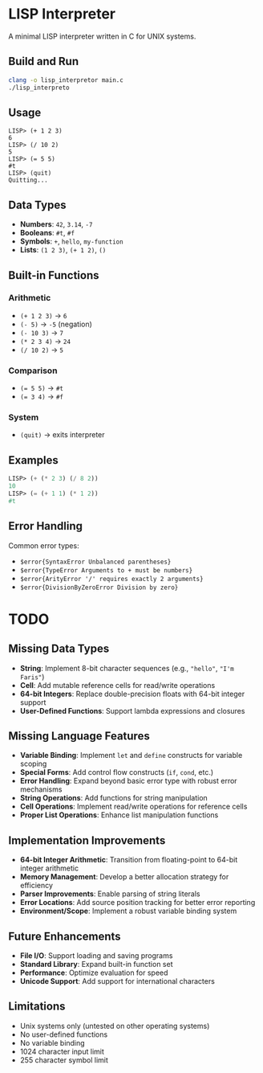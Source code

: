 # LISP Interpreter

A minimal LISP interpreter written in C for UNIX systems.

## Build and Run

```bash
clang -o lisp_interpretor main.c
./lisp_interpreto
```

## Usage

```
LISP> (+ 1 2 3)
6
LISP> (/ 10 2)
5
LISP> (= 5 5)
#t
LISP> (quit)
Quitting...
```

## Data Types

- **Numbers**: `42`, `3.14`, `-7`
- **Booleans**: `#t`, `#f`
- **Symbols**: `+`, `hello`, `my-function`
- **Lists**: `(1 2 3)`, `(+ 1 2)`, `()`

## Built-in Functions

### Arithmetic
- `(+ 1 2 3)` → `6`
- `(- 5)` → `-5` (negation)
- `(- 10 3)` → `7`
- `(* 2 3 4)` → `24`
- `(/ 10 2)` → `5`

### Comparison
- `(= 5 5)` → `#t`
- `(= 3 4)` → `#f`

### System
- `(quit)` → exits interpreter

## Examples

```lisp
LISP> (+ (* 2 3) (/ 8 2))
10
LISP> (= (+ 1 1) (* 1 2))
#t
```

## Error Handling

Common error types:
- `$error{SyntaxError Unbalanced parentheses}`
- `$error{TypeError Arguments to + must be numbers}`
- `$error{ArityError '/' requires exactly 2 arguments}`
- `$error{DivisionByZeroError Division by zero}`

# TODO

## Missing Data Types
- **String**: Implement 8-bit character sequences (e.g., `"hello"`, `"I'm Faris"`)
- **Cell**: Add mutable reference cells for read/write operations
- **64-bit Integers**: Replace double-precision floats with 64-bit integer support
- **User-Defined Functions**: Support lambda expressions and closures

## Missing Language Features
- **Variable Binding**: Implement `let` and `define` constructs for variable scoping
- **Special Forms**: Add control flow constructs (`if`, `cond`, etc.)
- **Error Handling**: Expand beyond basic error type with robust error mechanisms
- **String Operations**: Add functions for string manipulation
- **Cell Operations**: Implement read/write operations for reference cells
- **Proper List Operations**: Enhance list manipulation functions

## Implementation Improvements
- **64-bit Integer Arithmetic**: Transition from floating-point to 64-bit integer arithmetic
- **Memory Management**: Develop a better allocation strategy for efficiency
- **Parser Improvements**: Enable parsing of string literals
- **Error Locations**: Add source position tracking for better error reporting
- **Environment/Scope**: Implement a robust variable binding system

## Future Enhancements
- **File I/O**: Support loading and saving programs
- **Standard Library**: Expand built-in function set
- **Performance**: Optimize evaluation for speed
- **Unicode Support**: Add support for international characters

## Limitations

- Unix systems only (untested on other operating systems)
- No user-defined functions
- No variable binding
- 1024 character input limit
- 255 character symbol limit
